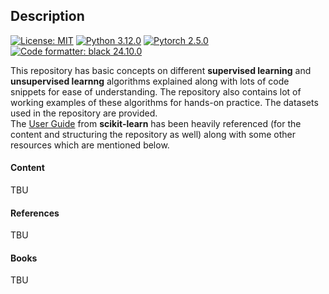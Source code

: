 ## Description


[![License: MIT](https://img.shields.io/badge/License-MIT-green.svg)](https://github.com/baksho/ml-handson/blob/main/LICENSE)
[![Python 3.12.0](https://img.shields.io/badge/python-3.12.0-blue?logo=python&logoColor=ffffff)](https://www.python.org/downloads/release/python-3130/)
[![Pytorch 2.5.0](https://img.shields.io/badge/pytorch-2.5.0-orange?logo=pytorch&logoColor=ffffff)](https://pytorch.org/)
[![Code formatter: black 24.10.0](https://img.shields.io/badge/code%20formatter-black%2024.10.0-000000.svg)](https://github.com/psf/black)

This repository has basic concepts on different **supervised learning** and **unsupervised learnng** algorithms explained along with lots of code snippets for ease of understanding. The repository also contains lot of working examples of these algorithms for hands-on practice. The datasets used in the repository are provided.
<br>The [User Guide](https://scikit-learn.org/stable/user_guide.html) from **scikit-learn** has been heavily referenced (for the content and structuring the repository as well) along with some other resources which are mentioned below.

#### Content
TBU

#### References
TBU

#### Books
TBU

